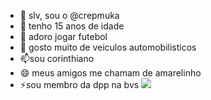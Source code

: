- 👋 slv, sou o  @crepmuka
- 👀 tenho 15 anos de idade
- 🌱 adoro jogar futebol
- 💞️ gosto muito de veiculos automobilisticos
- 📫sou corinthiano
- 😄 meus amigos me chamam de amarelinho
- ⚡sou membro da dpp na bvs
![](https://tenor.com/pt-BR/view/corinthians-rodrigo-garro-gif-)
